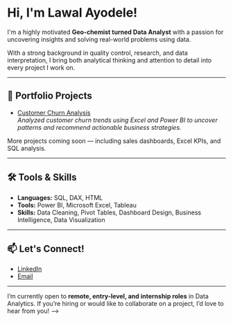 # Hi, I'm Lawal Ayodele!

I'm a highly motivated **Geo-chemist turned Data Analyst** with a passion for uncovering insights and solving real-world problems using data.

With a strong background in quality control, research, and data interpretation, I bring both analytical thinking and attention to detail into every project I work on.

---

## 🚀 Portfolio Projects

- [Customer Churn Analysis](https://github.com/Lawal-Dele/customer-churn-analysis)  
  *Analyzed customer churn trends using Excel and Power BI to uncover patterns and recommend actionable business strategies.*

More projects coming soon — including sales dashboards, Excel KPIs, and SQL analysis.

---

## 🛠️ Tools & Skills

- **Languages:** SQL, DAX, HTML
- **Tools:** Power BI, Microsoft Excel, Tableau
- **Skills:** Data Cleaning, Pivot Tables, Dashboard Design, Business Intelligence, Data Visualization

---

## 📫 Let's Connect!

- [LinkedIn](https://www.linkedin.com/in/ayodelelawal01)
- [Email](mailto:ayodelelawal01@gmail.com)

---

I’m currently open to **remote, entry-level, and internship roles** in Data Analytics. If you’re hiring or would like to collaborate on a project, I’d love to hear from you!
-->
